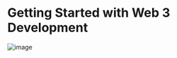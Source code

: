 # Getting Started with Web 3 Development
![image](https://user-images.githubusercontent.com/79845207/151833794-e16b9e8b-30ae-451e-af55-b71ba7cd27fc.png)
